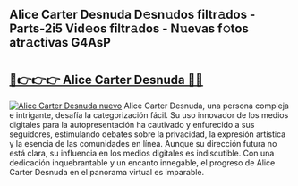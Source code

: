 ## Alice Carter Desnuda D𝚎sn𝚞dos filtr𝚊dos - Parts-2i5 Vid𝚎os filtr𝚊dos - N𝚞evas f𝚘tos atr𝚊ctivas G4AsP

# <h2><a href="http://mbb4do8.tromn.icu/?c=Alice+Carter+Desnuda">🔗👉👉👉 Alice Carter Desnuda 🔗🔗</a></h2>

[![Alice Carter Desnuda nuevo](https://i.imgur.com/pEAQMta.gif)](http://mbb4do8.tromn.icu/?c=Alice+Carter+Desnuda)
Alice Carter Desnuda, una persona compleja e intrigante, desafía la categorización fácil. Su uso innovador de los medios digitales para la autopresentación ha cautivado y enfurecido a sus seguidores, estimulando debates sobre la privacidad, la expresión artística y la esencia de las comunidades en línea. Aunque su dirección futura no está clara, su influencia en los medios digitales es indiscutible. Con una dedicación inquebrantable y un encanto innegable, el progreso de Alice Carter Desnuda en el panorama virtual es imparable.
